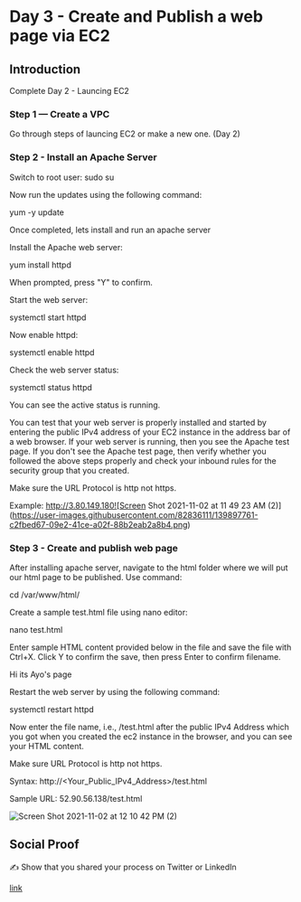 

# Day 3 - Create and Publish a web page via EC2

## Introduction

Complete Day 2 - Launcing EC2

### Step 1 — Create a VPC

Go through steps of launcing EC2 or make a new one. (Day 2)

### Step 2 - Install an Apache Server

Switch to root user: sudo su

Now run the updates using the following command: 

yum -y update

Once completed, lets install and run an apache server

Install the Apache web server: 

yum install httpd

When prompted, press "Y" to confirm.

Start the web server:

systemctl start httpd

Now enable httpd: 

systemctl enable httpd

Check the web server status:

systemctl status httpd

You can see the active status is running.

You can test that your web server is properly installed and started by entering the public IPv4 address of your EC2 instance in the address bar of a web browser. If your web server is running, then you see the Apache test page. If you don't see the Apache test page, then verify whether you followed the above steps properly and check your inbound rules for the security group that you created.

Make sure the URL Protocol is http not https.

Example: http://3.80.149.180![Screen Shot 2021-11-02 at 11 49 23 AM (2)](https://user-images.githubusercontent.com/82836111/139897761-c2fbed67-09e2-41ce-a02f-88b2eab2a8b4.png)


### Step 3 - Create and publish web page

After installing apache server, navigate to the html folder where we will put our html page to be published. Use command:

cd /var/www/html/

Create a sample test.html file using nano editor: 

nano test.html

Enter sample HTML content provided below in the file and save the file with Ctrl+X. Click Y to confirm the save, then press Enter to confirm filename.

<HTML> Hi its Ayo's page </HTML>

Restart the web server by using the following command: 

systemctl restart httpd

Now enter the file name, i.e., /test.html after the public IPv4 Address which you got when you created the ec2 instance in the browser, and you can see your HTML content.

Make sure URL Protocol is http not https.

Syntax: http://<Your_Public_IPv4_Address>/test.html

Sample URL: 52.90.56.138/test.html

![Screen Shot 2021-11-02 at 12 10 42 PM (2)](https://user-images.githubusercontent.com/82836111/139898841-449f0676-3631-4d65-bb41-a86521bded3a.png)





## Social Proof

✍️ Show that you shared your process on Twitter or LinkedIn

[link](link)
